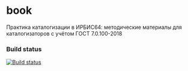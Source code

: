 # book

Практика каталогизации в ИРБИС64: методические материалы для каталогизаторов с учётом ГОСТ 7.0.100-2018

### Build status

[![Build status](https://img.shields.io/appveyor/ci/AlexeyMironov/book.svg)](https://ci.appveyor.com/project/AlexeyMironov/book/)

